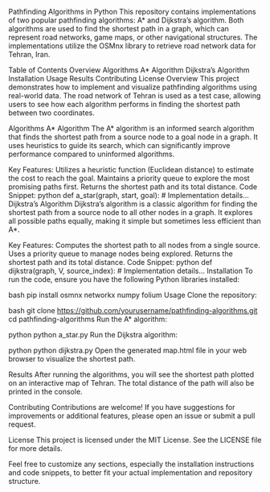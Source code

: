 Pathfinding Algorithms in Python
This repository contains implementations of two popular pathfinding algorithms: A* and Dijkstra’s algorithm. Both algorithms are used to find the shortest path in a graph, which can represent road networks, game maps, or other navigational structures. The implementations utilize the OSMnx library to retrieve road network data for Tehran, Iran.

Table of Contents
Overview
Algorithms
A* Algorithm
Dijkstra’s Algorithm
Installation
Usage
Results
Contributing
License
Overview
This project demonstrates how to implement and visualize pathfinding algorithms using real-world data. The road network of Tehran is used as a test case, allowing users to see how each algorithm performs in finding the shortest path between two coordinates.

Algorithms
A* Algorithm
The A* algorithm is an informed search algorithm that finds the shortest path from a source node to a goal node in a graph. It uses heuristics to guide its search, which can significantly improve performance compared to uninformed algorithms.

Key Features:
Utilizes a heuristic function (Euclidean distance) to estimate the cost to reach the goal.
Maintains a priority queue to explore the most promising paths first.
Returns the shortest path and its total distance.
Code Snippet:
python
def a_star(graph, start, goal):
    # Implementation details...
Dijkstra’s Algorithm
Dijkstra’s algorithm is a classic algorithm for finding the shortest path from a source node to all other nodes in a graph. It explores all possible paths equally, making it simple but sometimes less efficient than A*.

Key Features:
Computes the shortest path to all nodes from a single source.
Uses a priority queue to manage nodes being explored.
Returns the shortest path and its total distance.
Code Snippet:
python
def dijkstra(graph, V, source_index):
    # Implementation details...
Installation
To run the code, ensure you have the following Python libraries installed:

bash
pip install osmnx networkx numpy folium
Usage
Clone the repository:

bash
git clone https://github.com/yourusername/pathfinding-algorithms.git
cd pathfinding-algorithms
Run the A* algorithm:

python
python a_star.py
Run the Dijkstra algorithm:

python
python dijkstra.py
Open the generated map.html file in your web browser to visualize the shortest path.

Results
After running the algorithms, you will see the shortest path plotted on an interactive map of Tehran. The total distance of the path will also be printed in the console.

Contributing
Contributions are welcome! If you have suggestions for improvements or additional features, please open an issue or submit a pull request.

License
This project is licensed under the MIT License. See the LICENSE file for more details.

Feel free to customize any sections, especially the installation instructions and code snippets, to better fit your actual implementation and repository structure.
